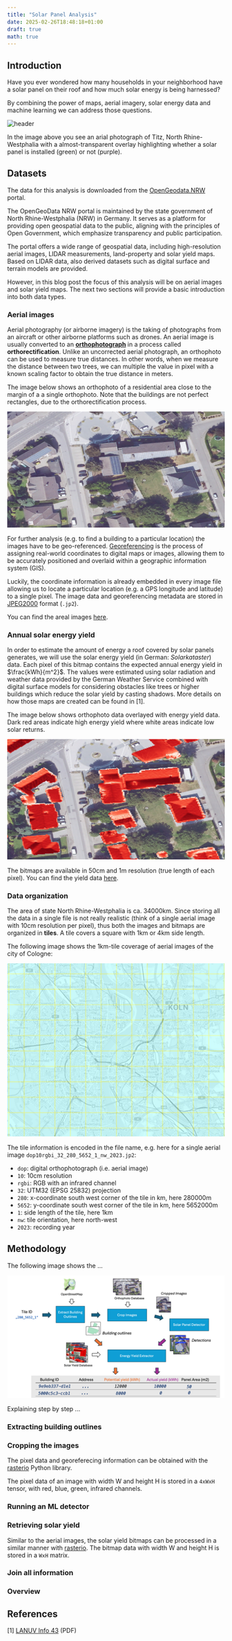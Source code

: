 ```yaml
---
title: "Solar Panel Analysis"
date: 2025-02-26T18:48:18+01:00
draft: true
math: true
---
```



## Introduction

Have you ever wondered how many households in your neighborhood have a solar panel on their roof and 
how much solar energy is being harnessed?

By combining the power of maps, aerial imagery, solar energy data and machine learning we can address those
questions.

![header](header-319-5653.jpg)

In the image above you see an arial photograph of Titz, North Rhine-Westphalia with 
a almost-transparent overlay highlighting whether a solar panel is installed (green) or not (purple).

## Datasets

The data for this analysis is downloaded from the [OpenGeodata.NRW](https://www.opengeodata.nrw.de/produkte/) portal. 

The OpenGeoData NRW portal is maintained by the state government of North Rhine-Westphalia (NRW) in Germany. 
It serves as a platform for providing open geospatial data to the public, 
aligning with the principles of Open Government, which emphasize transparency and public participation.

The portal offers a wide range of geospatial data, including high-resolution aerial images,
LIDAR measurements, land-property and solar yield maps.
Based on LIDAR data, also derived datasets such as digital surface and terrain models are provided.

However, in this blog post the focus of this analysis will be on aerial images and solar yield maps.
The next two sections will provide a basic introduction into both data types.

### Aerial images

Aerial photography (or airborne imagery) is the taking of photographs from an aircraft or other airborne platforms such as drones.
An aerial image is usually converted to an [**orthophotograph**](https://en.wikipedia.org/wiki/Orthophoto) in a process called
**orthorectification**. Unlike an uncorrected aerial photograph, an orthophoto can be used to measure true distances. In other words,
when we measure the distance between two trees, we can multiple the value in pixel with a known scaling factor to obtain the true distance in meters.

The image below shows an orthophoto of a residential area close to the margin of a a single orthophoto. 
Note that the buildings are not perfect rectangles, due to the orthorectification process.

![orthophoto](orthophoto-example.jpg)

For further analysis (e.g. to find a building to a particular location) the images have to be geo-referenced.
[Georeferencing](https://en.wikipedia.org/wiki/Georeferencing) is the process of 
assigning real-world coordinates to digital maps or images, 
allowing them to be accurately positioned and overlaid within a geographic information system (GIS).

Luckily, the coordinate information is already embedded in every image file allowing us to locate a particular location (e.g. a GPS longitude and latitude) to a single pixel.
The image data and georeferencing metadata are stored in [JPEG2000](https://en.wikipedia.org/wiki/JPEG_2000) format (`.jp2`).

You can find the areal images [here](https://www.opengeodata.nrw.de/produkte/geobasis/lusat/akt/dop/dop_jp2_f10/).

### Annual solar energy yield

In order to estimate the amount of energy a roof covered by solar panels generates, we will
use the solar energy yield (in German: *Solarkataster*) data. Each pixel of this bitmap contains the expected annual energy yield in $\frac{kWh}{m^2}$. The values were estimated using solar radiation and weather data provided by the German Weather Service combined with
digital surface models for considering obstacles like trees or higher buildings which reduce the solar yield by casting shadows. More details on how those maps are created can be found in [1].

The image below shows orthophoto data overlayed with energy yield data. Dark red areas indicate high energy yield where white areas
indicate low solar returns.

![solar-yield](solar-yield-example.jpg)

The bitmaps are available in 50cm and 1m resolution (true length of each pixel). You can find the yield data [here](https://www.opengeodata.nrw.de/produkte/umwelt_klima/energie/solarkataster/strahlungsenergie_50cm/).

### Data organization

The area of state North Rhine-Westphalia is ca. 34000km. Since storing all the data in a single file is not
really realistic (think of a single aerial image with 10cm resolution per pixel), thus both the images and bitmaps
are organized in **tiles**. A tile covers a square with 1km or 4km side length.

The following image shows the 1km-tile coverage of aerial images of the city of Cologne:

![tiles-cologne](tiles-cologne.jpg)

The tile information is encoded in the file name, e.g. here for a single 
aerial image `dop10rgbi_32_280_5652_1_nw_2023.jp2`:

- `dop`: digital orthophotograph (i.e. aerial image)
- `10`: 10cm resolution
- `rgbi`: RGB with an infrared channel
- `32`: UTM32 (EPSG 25832) projection
- `280`: x-coordinate south west corner of the tile in km, here 280000m
- `5652`: y-coordinate south west corner of the tile in km, here 5652000m
- `1`: side length of the tile, here 1km
- `nw`: tile orientation, here north-west
- `2023`: recording year

## Methodology

The following image shows the ...

![methodology](methodology.png)

Explaining step by step ...


### Extracting building outlines

### Cropping the images

The pixel data and georeferecing information
can be obtained with the [rasterio](https://rasterio.readthedocs.io/en/stable/) Python library.

 The pixel data
of an image with width W and height H is stored in a `4xWxH` tensor, with red, blue, green, infrared channels.

### Running an ML detector

### Retrieving solar yield

Similar to the aerial images, the solar yield bitmaps can be processed in a similar manner with [rasterio](https://rasterio.readthedocs.io/en/stable/). The bitmap data with width W and height H is stored in a `WxH` matrix.

### Join all information

### Overview


## References

[1] [LANUV Info 43](https://www.energieatlas.nrw.de/site/service/download_publikationen) (PDF)

